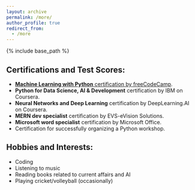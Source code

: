 ```yaml
---
layout: archive
permalink: /more/
author_profile: true
redirect_from:
  - /more
---
```


{% include base_path %}

## Certifications and Test Scores:

- [**Machine Learning with Python** certification by freeCodeCamp](https://freecodecamp.org/certification/fcc67cd55f9-c36a-4a22-8abf-c691d82cc511/machine-learning-with-python-v7).
- **Python for Data Science, AI & Development** certification by IBM on Coursera.   
- **Neural Networks and Deep Learning** certification by DeepLearning.AI on Coursera.  
- **MERN dev specialist** certification by EVS-eVision Solutions.  
- **Microsoft word specialist** certification by Microsoft Office.  
- Certification for successfully organizing a Python workshop.  

## Hobbies and Interests:

- Coding
- Listening to music
- Reading books related to current affairs and AI 
- Playing cricket/volleyball (occasionally)
